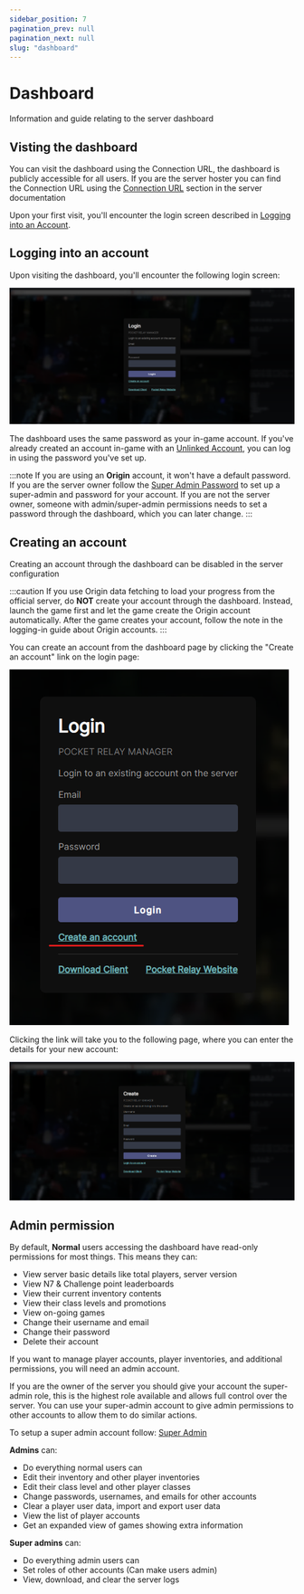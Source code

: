 ```yaml
---
sidebar_position: 7
pagination_prev: null
pagination_next: null
slug: "dashboard"
---
```


# Dashboard

Information and guide relating to the server dashboard

## Visting the dashboard

You can visit the dashboard using the Connection URL, the dashboard is publicly accessible for all users. If you are the
server hoster you can find the Connection URL using the [Connection URL](./2-executable.mdx#4-connection-url) section in the server documentation

Upon your first visit, you'll encounter the login screen described in [Logging into an Account](#logging-into-an-account).

## Logging into an account

Upon visiting the dashboard, you'll encounter the following login screen:

![Dashboard Login](./img/dashboard-login.png)

The dashboard uses the same password as your in-game account. If you've already created an account in-game with an [Unlinked Account](../client/9-unlinked-accounts.md), you can log in using the password you've set up.

:::note
If you are using an **Origin** account, it won't have a default password. If you are the server owner follow the [Super Admin Password](4-configuration.md#super-password) to set up a super-admin and password for your account. If you are not the server owner, someone with admin/super-admin permissions needs to set a password through the dashboard, which you can later change.
:::

## Creating an account

Creating an account through the dashboard can be disabled in the server configuration

:::caution
If you use Origin data fetching to load your progress from the official server, do **NOT** create your account through the dashboard. Instead, launch the game first and let the game create the Origin account automatically. After the game creates your account, follow the note in the logging-in guide about Origin accounts.
:::

You can create an account from the dashboard page by clicking the "Create an account" link on the login page:

![Dashboard login create link](./img/dashboard-login-create.png)

Clicking the link will take you to the following page, where you can enter the details for your new account:

![Dashboard Create](./img/dashboard-create.png)


## Admin permission

By default, **Normal** users accessing the dashboard have read-only permissions for most things. This means they can:
- View server basic details like total players, server version
- View N7 & Challenge point leaderboards
- View their current inventory contents 
- View their class levels and promotions
- View on-going games 
- Change their username and email
- Change their password
- Delete their account

If you want to manage player accounts, player inventories, and additional permissions, you will need an admin account.

If you are the owner of the server you should give your account the super-admin role, this is the highest role available and allows full control over the server. You can use your super-admin account to give admin permissions to other accounts to allow them to do similar actions.

To setup a super admin account follow: [Super Admin](4-configuration.md#super-admin)

**Admins** can:
- Do everything normal users can
- Edit their inventory and other player inventories
- Edit their class level and other player classes
- Change passwords, usernames, and emails for other accounts
- Clear a player user data, import and export user data
- View the list of player accounts
- Get an expanded view of games showing extra information

**Super admins** can:
- Do everything admin users can
- Set roles of other accounts (Can make users admin)
- View, download, and clear the server logs
